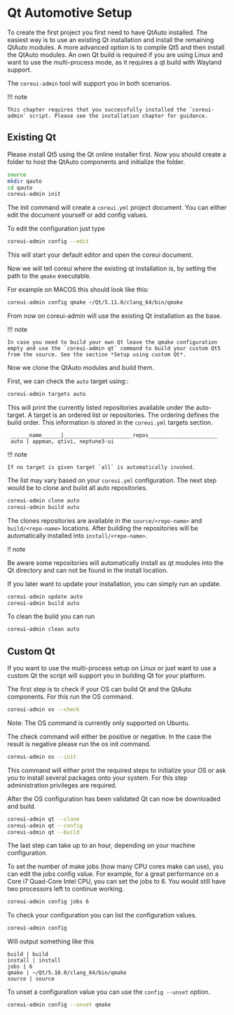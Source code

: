 # Qt Automotive Setup

To create the first project you first need to have QtAuto installed. The easiest way is to use an existing Qt installation and install the remaining QtAuto modules. A more advanced option is to compile Qt5 and then install the QtAuto modules. An own Qt build is required if you are using Linux and want to use the multi-process mode, as it requires a qt build with Wayland support.

The `coreui-admin` tool will support you in both scenarios.

!!! note

    This chapter requires that you successfully installed the `coreui-admin` script. Please see the installation chapter for guidance.

## Existing Qt

Please install Qt5 using the Qt online installer first. Now you should create a folder to host the QtAuto components and initialize the folder.

```sh
source
mkdir qauto
cd qauto
coreui-admin init
```

The init command will create a `coreui.yml` project document. You can either edit the document yourself or add config values.

To edit the configuration just type

```sh
coreui-admin config --edit
```
This will start your default editor and open the coreui document.

Now we will tell coreui where the existing qt installation is, by setting the path to the `qmake` executable.

For example on MACOS this should look like this:

```sh
coreui-admin config qmake ~/Qt/5.11.0/clang_64/bin/qmake
```

From now on coreui-admin will use the existing Qt installation as the base.

!!! note

    In case you need to build your own Qt leave the qmake configuration empty and use the `coreui-admin qt` command to build your custom Qt5 from the source. See the section *Setup using custom Qt*.

Now we clone the QtAuto modules and build them.

First, we can check the `auto` target using::

```sh
coreui-admin targets auto
```

This will print the currently listed repositories available under the auto-target. A target is an ordered list or repositories. The ordering defines the build order. This information is stored in the `coreui.yml` targets section.

```text
 ______name______|______________________repos______________________
 auto | appman, qtivi, neptune3-ui
```

!!! note

    If no target is given target `all` is automatically invoked.

The list may vary based on your `coreui.yml` configuration. The next step would be to clone and build all auto repositories.

```sh
coreui-admin clone auto
coreui-admin build auto
```

The clones repositories are available in the `source/<repo-name>` and `build/<repo-name>` locations. After building the repositories will be automatically installed into `install/<repo-name>`.

!! note

  Be aware some repositories will automatically install as qt modules into the Qt directory and can not be found in the install location.

If you later want to update your installation, you can simply run an update.

```sh
coreui-admin update auto
coreui-admin build auto
```

To clean the build you can run

```sh
coreui-admin clean auto
```

## Custom Qt

If you want to use the multi-process setup on Linux or just want to use a custom Qt the script will support you in building Qt for your platform.

The first step is to check if your OS can build Qt and the QtAuto components. For this run the OS command.

```sh
coreui-admin os --check
```

Note: The OS command is currently only supported on Ubuntu.

The check command will either be positive or negative. In the case the result is negative please run the os init command.

```sh
coreui-admin os --init
```

This command will either print the required steps to initialize your OS or ask you to install several packages onto your system. For this step administration privileges are required.

After the OS configuration has been validated Qt can now be downloaded and build.

```sh
coreui-admin qt --clone
coreui-admin qt --config
coreui-admin qt --build
```

The last step can take up to an hour, depending on your machine configuration.

To set the number of make jobs (how many CPU cores make can use), you can edit the jobs config value. For example, for a great performance on a Core i7 Quad-Core Intel CPU, you can set the jobs to 6. You would still have two processors left to continue working.

```sh
coreui-admin config jobs 6
```

To check your configuration you can list the configuration values.

```sh
coreui-admin config
```

Will output something like this

```text
build | build
install | install
jobs | 6
qmake | ~/Qt/5.10.0/clang_64/bin/qmake
source | source
```

To unset a configuration value you can use the `config --unset` option.

```sh
coreui-admin config --unset qmake
```
